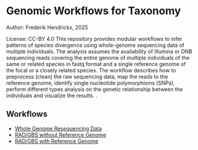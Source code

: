 # Genomic Workflows for Taxonomy

Author: Frederik Hendrickx, 2025

License: CC-BY 4.0
This repository provides modular workflows to infer patterns of species divergence using whole-genome sequencing data of multiple individuals. The analysis assumes the availability of Illumina or DNB sequencing reads covering the entire genome of multiple individuals of the same or related species in fastq format and a single reference genome of the focal or a closely related species. The workflow describes how to preprocess (clean) the raw sequencing data, map the reads to the reference genome, identify single nucleotide polymorphisms (SNPs), perform different types analysis on the genetic relationship between the individuals and visualize the results. .

## Workflows
- [Whole Genome Resequencing Data](./whole_genome_resequencing/)
- [RAD/GBS without Reference Genome](./rad_gbs_without_reference/)
- [RAD/GBS with Reference Genome](./rad_gbs_with_reference/)
